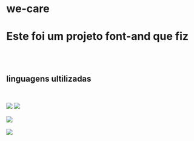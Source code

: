 # we-care

<h1>Este foi um projeto font-and que fiz</h1>
<br>
<br>
<h2>linguagens ultilizadas</h2>
<br>
<br>
<img src="https://img.shields.io/badge/HTML5-E34F26?style=for-the-badge&logo=html5&logoColor=white"> <img src="https://img.shields.io/badge/CSS-239120?&style=for-the-badge&logo=css3&logoColor=white">
<br>
<br>
<img src="https://github.com/ellengabiss/we-care/blob/master/Captura%20de%20Tela%20(4).png?raw=true">
<br>
<br>
<img src="https://github.com/ellengabiss/we-care/blob/master/Captura%20de%20Tela%20(5).png?raw=true">
